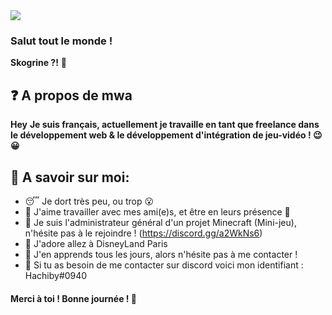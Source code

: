
<img src="https://media0.giphy.com/media/i0lZAPw40F212/giphy.gif" />

### Salut tout le monde !

**Skogrine ?!** 🍜

## ❓ A propos de mwa

**Hey**
**Je suis français, actuellement je travaille en tant que freelance dans le développement web & le développement d'intégration de jeu-vidéo ! 😉😀**

## 🤫 A savoir sur moi:

- 😴 Je dort très peu, ou trop 😮
- 💌 J'aime travailler avec mes ami(e)s, et être en leurs présence 🥺
- 👹 Je suis l'administrateur général d'un projet Minecraft (Mini-jeu), n'hésite pas à le rejoindre ! (https://discord.gg/a2WkNs6)
- 🏰 J'adore allez à DisneyLand Paris
- 📂 J'en apprends tous les jours, alors n'hésite pas à me contacter !
- 💭 Si tu as besoin de me contacter sur discord voici mon identifiant : Hachiby#0940

#### Merci à toi ! Bonne journée ! 👋
